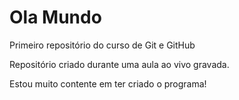 # Ola Mundo
 Primeiro repositório do curso de Git e GitHub

 Repositório criado durante uma aula ao vivo gravada.
 
 Estou muito contente em ter criado o programa!